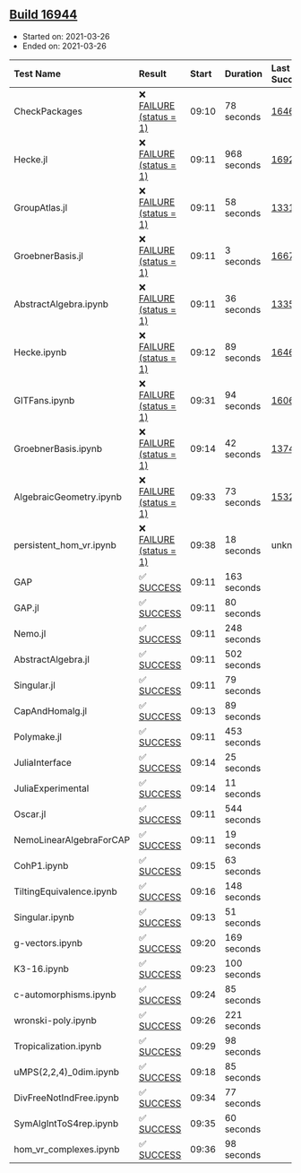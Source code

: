 ## [Build 16944](https://oscarci.mathematik.uni-kl.de/job/oscar/16944/)

* Started on: 2021-03-26
* Ended on: 2021-03-26

| Test Name    | Result | Start | Duration | Last Success | First Failure |
|:-------------|:-------|:------|:---------|:-------------|:--------------|
| CheckPackages | ❌ [FAILURE (status = 1)](https://oscarci.mathematik.uni-kl.de/job/oscar/16944/artifact/logs/build-16944/CheckPackages.log) | 09:10 | 78 seconds | [16463](https://oscarci.mathematik.uni-kl.de/job/oscar/16463/) | [16464](https://oscarci.mathematik.uni-kl.de/job/oscar/16464/) |
| Hecke.jl | ❌ [FAILURE (status = 1)](https://oscarci.mathematik.uni-kl.de/job/oscar/16944/artifact/logs/build-16944/Hecke.jl.log) | 09:11 | 968 seconds | [16920](https://oscarci.mathematik.uni-kl.de/job/oscar/16920/) | [16921](https://oscarci.mathematik.uni-kl.de/job/oscar/16921/) |
| GroupAtlas.jl | ❌ [FAILURE (status = 1)](https://oscarci.mathematik.uni-kl.de/job/oscar/16944/artifact/logs/build-16944/GroupAtlas.jl.log) | 09:11 | 58 seconds | [13311](https://oscarci.mathematik.uni-kl.de/job/oscar/13311/) | [13312](https://oscarci.mathematik.uni-kl.de/job/oscar/13312/) |
| GroebnerBasis.jl | ❌ [FAILURE (status = 1)](https://oscarci.mathematik.uni-kl.de/job/oscar/16944/artifact/logs/build-16944/GroebnerBasis.jl.log) | 09:11 | 3 seconds | [16676](https://oscarci.mathematik.uni-kl.de/job/oscar/16676/) | [16677](https://oscarci.mathematik.uni-kl.de/job/oscar/16677/) |
| AbstractAlgebra.ipynb | ❌ [FAILURE (status = 1)](https://oscarci.mathematik.uni-kl.de/job/oscar/16944/artifact/logs/build-16944/AbstractAlgebra.ipynb.log) | 09:11 | 36 seconds | [13355](https://oscarci.mathematik.uni-kl.de/job/oscar/13355/) | [13356](https://oscarci.mathematik.uni-kl.de/job/oscar/13356/) |
| Hecke.ipynb | ❌ [FAILURE (status = 1)](https://oscarci.mathematik.uni-kl.de/job/oscar/16944/artifact/logs/build-16944/Hecke.ipynb.log) | 09:12 | 89 seconds | [16463](https://oscarci.mathematik.uni-kl.de/job/oscar/16463/) | [16464](https://oscarci.mathematik.uni-kl.de/job/oscar/16464/) |
| GITFans.ipynb | ❌ [FAILURE (status = 1)](https://oscarci.mathematik.uni-kl.de/job/oscar/16944/artifact/logs/build-16944/GITFans.ipynb.log) | 09:31 | 94 seconds | [16068](https://oscarci.mathematik.uni-kl.de/job/oscar/16068/) | [16069](https://oscarci.mathematik.uni-kl.de/job/oscar/16069/) |
| GroebnerBasis.ipynb | ❌ [FAILURE (status = 1)](https://oscarci.mathematik.uni-kl.de/job/oscar/16944/artifact/logs/build-16944/GroebnerBasis.ipynb.log) | 09:14 | 42 seconds | [13748](https://oscarci.mathematik.uni-kl.de/job/oscar/13748/) | [13749](https://oscarci.mathematik.uni-kl.de/job/oscar/13749/) |
| AlgebraicGeometry.ipynb | ❌ [FAILURE (status = 1)](https://oscarci.mathematik.uni-kl.de/job/oscar/16944/artifact/logs/build-16944/AlgebraicGeometry.ipynb.log) | 09:33 | 73 seconds | [15322](https://oscarci.mathematik.uni-kl.de/job/oscar/15322/) | [15323](https://oscarci.mathematik.uni-kl.de/job/oscar/15323/) |
| persistent_hom_vr.ipynb | ❌ [FAILURE (status = 1)](https://oscarci.mathematik.uni-kl.de/job/oscar/16944/artifact/logs/build-16944/persistent_hom_vr.ipynb.log) | 09:38 | 18 seconds | unknown | unknown |
| GAP | ✅ [SUCCESS](https://oscarci.mathematik.uni-kl.de/job/oscar/16944/artifact/logs/build-16944/GAP.log) | 09:11 | 163 seconds |  |  |
| GAP.jl | ✅ [SUCCESS](https://oscarci.mathematik.uni-kl.de/job/oscar/16944/artifact/logs/build-16944/GAP.jl.log) | 09:11 | 80 seconds |  |  |
| Nemo.jl | ✅ [SUCCESS](https://oscarci.mathematik.uni-kl.de/job/oscar/16944/artifact/logs/build-16944/Nemo.jl.log) | 09:11 | 248 seconds |  |  |
| AbstractAlgebra.jl | ✅ [SUCCESS](https://oscarci.mathematik.uni-kl.de/job/oscar/16944/artifact/logs/build-16944/AbstractAlgebra.jl.log) | 09:11 | 502 seconds |  |  |
| Singular.jl | ✅ [SUCCESS](https://oscarci.mathematik.uni-kl.de/job/oscar/16944/artifact/logs/build-16944/Singular.jl.log) | 09:11 | 79 seconds |  |  |
| CapAndHomalg.jl | ✅ [SUCCESS](https://oscarci.mathematik.uni-kl.de/job/oscar/16944/artifact/logs/build-16944/CapAndHomalg.jl.log) | 09:13 | 89 seconds |  |  |
| Polymake.jl | ✅ [SUCCESS](https://oscarci.mathematik.uni-kl.de/job/oscar/16944/artifact/logs/build-16944/Polymake.jl.log) | 09:11 | 453 seconds |  |  |
| JuliaInterface | ✅ [SUCCESS](https://oscarci.mathematik.uni-kl.de/job/oscar/16944/artifact/logs/build-16944/JuliaInterface.log) | 09:14 | 25 seconds |  |  |
| JuliaExperimental | ✅ [SUCCESS](https://oscarci.mathematik.uni-kl.de/job/oscar/16944/artifact/logs/build-16944/JuliaExperimental.log) | 09:14 | 11 seconds |  |  |
| Oscar.jl | ✅ [SUCCESS](https://oscarci.mathematik.uni-kl.de/job/oscar/16944/artifact/logs/build-16944/Oscar.jl.log) | 09:11 | 544 seconds |  |  |
| NemoLinearAlgebraForCAP | ✅ [SUCCESS](https://oscarci.mathematik.uni-kl.de/job/oscar/16944/artifact/logs/build-16944/NemoLinearAlgebraForCAP.log) | 09:11 | 19 seconds |  |  |
| CohP1.ipynb | ✅ [SUCCESS](https://oscarci.mathematik.uni-kl.de/job/oscar/16944/artifact/logs/build-16944/CohP1.ipynb.log) | 09:15 | 63 seconds |  |  |
| TiltingEquivalence.ipynb | ✅ [SUCCESS](https://oscarci.mathematik.uni-kl.de/job/oscar/16944/artifact/logs/build-16944/TiltingEquivalence.ipynb.log) | 09:16 | 148 seconds |  |  |
| Singular.ipynb | ✅ [SUCCESS](https://oscarci.mathematik.uni-kl.de/job/oscar/16944/artifact/logs/build-16944/Singular.ipynb.log) | 09:13 | 51 seconds |  |  |
| g-vectors.ipynb | ✅ [SUCCESS](https://oscarci.mathematik.uni-kl.de/job/oscar/16944/artifact/logs/build-16944/g-vectors.ipynb.log) | 09:20 | 169 seconds |  |  |
| K3-16.ipynb | ✅ [SUCCESS](https://oscarci.mathematik.uni-kl.de/job/oscar/16944/artifact/logs/build-16944/K3-16.ipynb.log) | 09:23 | 100 seconds |  |  |
| c-automorphisms.ipynb | ✅ [SUCCESS](https://oscarci.mathematik.uni-kl.de/job/oscar/16944/artifact/logs/build-16944/c-automorphisms.ipynb.log) | 09:24 | 85 seconds |  |  |
| wronski-poly.ipynb | ✅ [SUCCESS](https://oscarci.mathematik.uni-kl.de/job/oscar/16944/artifact/logs/build-16944/wronski-poly.ipynb.log) | 09:26 | 221 seconds |  |  |
| Tropicalization.ipynb | ✅ [SUCCESS](https://oscarci.mathematik.uni-kl.de/job/oscar/16944/artifact/logs/build-16944/Tropicalization.ipynb.log) | 09:29 | 98 seconds |  |  |
| uMPS(2,2,4)_0dim.ipynb | ✅ [SUCCESS](https://oscarci.mathematik.uni-kl.de/job/oscar/16944/artifact/logs/build-16944/uMPS-2-2-4-_0dim.ipynb.log) | 09:18 | 85 seconds |  |  |
| DivFreeNotIndFree.ipynb | ✅ [SUCCESS](https://oscarci.mathematik.uni-kl.de/job/oscar/16944/artifact/logs/build-16944/DivFreeNotIndFree.ipynb.log) | 09:34 | 77 seconds |  |  |
| SymAlgIntToS4rep.ipynb | ✅ [SUCCESS](https://oscarci.mathematik.uni-kl.de/job/oscar/16944/artifact/logs/build-16944/SymAlgIntToS4rep.ipynb.log) | 09:35 | 60 seconds |  |  |
| hom_vr_complexes.ipynb | ✅ [SUCCESS](https://oscarci.mathematik.uni-kl.de/job/oscar/16944/artifact/logs/build-16944/hom_vr_complexes.ipynb.log) | 09:36 | 98 seconds |  |  |
